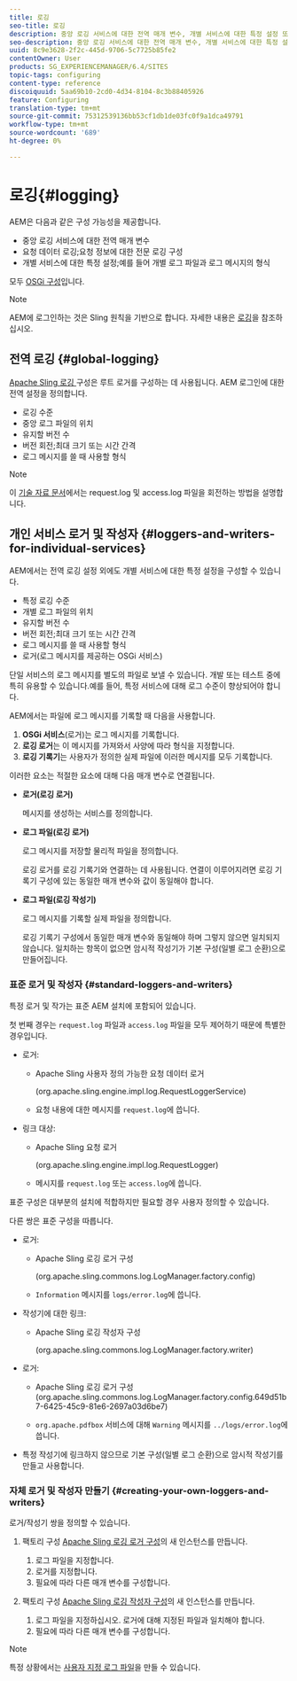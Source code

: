 ```yaml
---
title: 로깅
seo-title: 로깅
description: 중앙 로깅 서비스에 대한 전역 매개 변수, 개별 서비스에 대한 특정 설정 또는 데이터 로깅을 요청하는 방법을 알아봅니다.
seo-description: 중앙 로깅 서비스에 대한 전역 매개 변수, 개별 서비스에 대한 특정 설정 또는 데이터 로깅을 요청하는 방법을 알아봅니다.
uuid: 8c9e3628-2f2c-445d-9706-5c7725b85fe2
contentOwner: User
products: SG_EXPERIENCEMANAGER/6.4/SITES
topic-tags: configuring
content-type: reference
discoiquuid: 5aa69b10-2cd0-4d34-8104-8c3b88405926
feature: Configuring
translation-type: tm+mt
source-git-commit: 75312539136bb53cf1db1de03fc0f9a1dca49791
workflow-type: tm+mt
source-wordcount: '689'
ht-degree: 0%

---
```



# 로깅{#logging}

AEM은 다음과 같은 구성 가능성을 제공합니다.

* 중앙 로깅 서비스에 대한 전역 매개 변수
* 요청 데이터 로깅;요청 정보에 대한 전문 로깅 구성
* 개별 서비스에 대한 특정 설정;예를 들어 개별 로그 파일과 로그 메시지의 형식

모두 [OSGi 구성](/help/sites-deploying/configuring-osgi.md)입니다.

>[!NOTE]
>
>AEM에 로그인하는 것은 Sling 원칙을 기반으로 합니다. 자세한 내용은 [로깅](https://sling.apache.org/site/logging.html)을 참조하십시오.

## 전역 로깅 {#global-logging}

[Apache Sling 로깅 ](/help/sites-deploying/osgi-configuration-settings.md) 구성은 루트 로거를 구성하는 데 사용됩니다. AEM 로그인에 대한 전역 설정을 정의합니다.

* 로깅 수준
* 중앙 로그 파일의 위치
* 유지할 버전 수
* 버전 회전;최대 크기 또는 시간 간격
* 로그 메시지를 쓸 때 사용할 형식

>[!NOTE]
>
>이 [기술 자료 문서](https://helpx.adobe.com/experience-manager/kb/HowToRotateRequestAndAccessLog.html)에서는 request.log 및 access.log 파일을 회전하는 방법을 설명합니다.

## 개인 서비스 로거 및 작성자 {#loggers-and-writers-for-individual-services}

AEM에서는 전역 로깅 설정 외에도 개별 서비스에 대한 특정 설정을 구성할 수 있습니다.

* 특정 로깅 수준
* 개별 로그 파일의 위치
* 유지할 버전 수
* 버전 회전;최대 크기 또는 시간 간격
* 로그 메시지를 쓸 때 사용할 형식
* 로거(로그 메시지를 제공하는 OSGi 서비스)

단일 서비스의 로그 메시지를 별도의 파일로 보낼 수 있습니다. 개발 또는 테스트 중에 특히 유용할 수 있습니다.예를 들어, 특정 서비스에 대해 로그 수준이 향상되어야 합니다.

AEM에서는 파일에 로그 메시지를 기록할 때 다음을 사용합니다.

1. **OSGi 서비스**(로거)는 로그 메시지를 기록합니다.
1. **로깅 로거**&#x200B;는 이 메시지를 가져와서 사양에 따라 형식을 지정합니다.
1. **로깅 기록기**&#x200B;는 사용자가 정의한 실제 파일에 이러한 메시지를 모두 기록합니다.

이러한 요소는 적절한 요소에 대해 다음 매개 변수로 연결됩니다.

* **로거(로깅 로거)**

   메시지를 생성하는 서비스를 정의합니다.

* **로그 파일(로깅 로거)**

   로그 메시지를 저장할 물리적 파일을 정의합니다.

   로깅 로거를 로깅 기록기와 연결하는 데 사용됩니다. 연결이 이루어지려면 로깅 기록기 구성에 있는 동일한 매개 변수와 값이 동일해야 합니다.

* **로그 파일(로깅 작성기)**

   로그 메시지를 기록할 실제 파일을 정의합니다.

   로깅 기록기 구성에서 동일한 매개 변수와 동일해야 하며 그렇지 않으면 일치되지 않습니다. 일치하는 항목이 없으면 암시적 작성기가 기본 구성(일별 로그 순환)으로 만들어집니다.

### 표준 로거 및 작성자 {#standard-loggers-and-writers}

특정 로거 및 작가는 표준 AEM 설치에 포함되어 있습니다.

첫 번째 경우는 `request.log` 파일과 `access.log` 파일을 모두 제어하기 때문에 특별한 경우입니다.

* 로거:

   * Apache Sling 사용자 정의 가능한 요청 데이터 로거

      (org.apache.sling.engine.impl.log.RequestLoggerService)

   * 요청 내용에 대한 메시지를 `request.log`에 씁니다.

* 링크 대상:

   * Apache Sling 요청 로거

      (org.apache.sling.engine.impl.log.RequestLogger)

   * 메시지를 `request.log` 또는 `access.log`에 씁니다.

표준 구성은 대부분의 설치에 적합하지만 필요할 경우 사용자 정의할 수 있습니다.

다른 쌍은 표준 구성을 따릅니다.

* 로거:

   * Apache Sling 로깅 로거 구성

      (org.apache.sling.commons.log.LogManager.factory.config)

   * `Information` 메시지를 `logs/error.log`에 씁니다.

* 작성기에 대한 링크:

   * Apache Sling 로깅 작성자 구성

      (org.apache.sling.commons.log.LogManager.factory.writer)

* 로거:

   * Apache Sling 로깅 로거 구성
(org.apache.sling.commons.log.LogManager.factory.config.649d51b7-6425-45c9-81e6-2697a03d6be7)

   * `org.apache.pdfbox` 서비스에 대해 `Warning` 메시지를 `../logs/error.log`에 씁니다.

* 특정 작성기에 링크하지 않으므로 기본 구성(일별 로그 순환)으로 암시적 작성기를 만들고 사용합니다.

### 자체 로거 및 작성자 만들기 {#creating-your-own-loggers-and-writers}

로거/작성기 쌍을 정의할 수 있습니다.

1. 팩토리 구성 [Apache Sling 로깅 로거 구성](/help/sites-deploying/osgi-configuration-settings.md)의 새 인스턴스를 만듭니다.

   1. 로그 파일을 지정합니다.
   1. 로거를 지정합니다.
   1. 필요에 따라 다른 매개 변수를 구성합니다.

1. 팩토리 구성 [Apache Sling 로깅 작성자 구성](/help/sites-deploying/osgi-configuration-settings.md)의 새 인스턴스를 만듭니다.

   1. 로그 파일을 지정하십시오. 로거에 대해 지정된 파일과 일치해야 합니다.
   1. 필요에 따라 다른 매개 변수를 구성합니다.

>[!NOTE]
>
>특정 상황에서는 [사용자 지정 로그 파일](/help/sites-deploying/monitoring-and-maintaining.md#create-a-custom-log-file)을 만들 수 있습니다.


